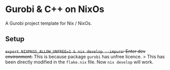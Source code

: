 # Gurobi & C++ on NixOs

A Gurobi project template for Nix / NixOs.

## Setup

~~`export NIXPKGS_ALLOW_UNFREE=1 & nix develop --impure`: Enter dev environment.~~ This is because package `gurobi` has unfree licence. > This has been directly modified in the `flake.nix` file. Now `nix develop` will work.